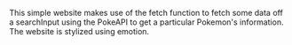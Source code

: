This simple website makes use of the fetch function to fetch some data off a searchInput using the PokeAPI to get a particular Pokemon's information.
The website is stylized using emotion.
